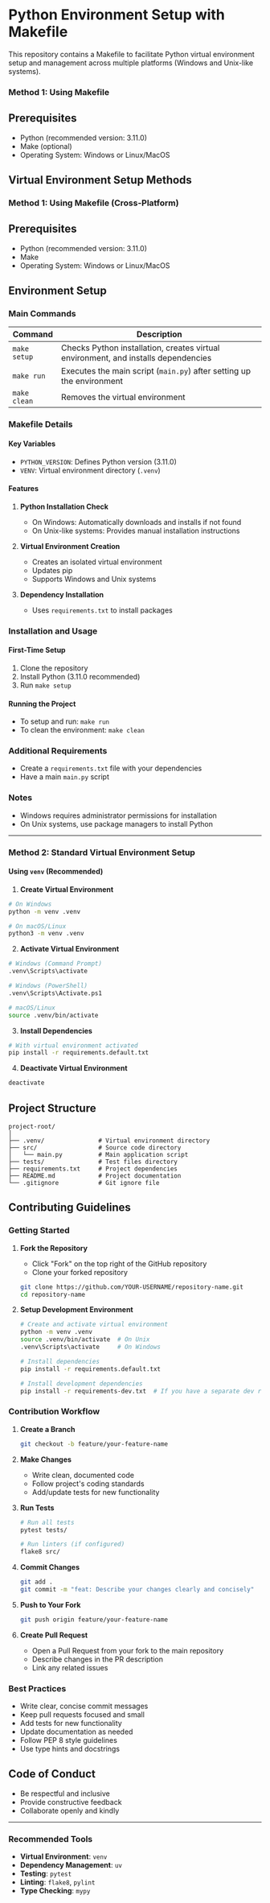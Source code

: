 # Python Environment Setup with Makefile

This repository contains a Makefile to facilitate Python virtual environment setup and management across multiple platforms (Windows and Unix-like systems).

### Method 1: Using Makefile

## Prerequisites

- Python (recommended version: 3.11.0)
- Make (optional)
- Operating System: Windows or Linux/MacOS

## Virtual Environment Setup Methods

### Method 1: Using Makefile (Cross-Platform)

## Prerequisites

- Python (recommended version: 3.11.0)
- Make
- Operating System: Windows or Linux/MacOS

## Environment Setup

### Main Commands

| Command | Description |
|---------|-----------|
| `make setup` | Checks Python installation, creates virtual environment, and installs dependencies |
| `make run` | Executes the main script (`main.py`) after setting up the environment |
| `make clean` | Removes the virtual environment |

### Makefile Details

#### Key Variables
- `PYTHON_VERSION`: Defines Python version (3.11.0)
- `VENV`: Virtual environment directory (`.venv`)

#### Features

1. **Python Installation Check**
   - On Windows: Automatically downloads and installs if not found
   - On Unix-like systems: Provides manual installation instructions

2. **Virtual Environment Creation**
   - Creates an isolated virtual environment
   - Updates pip
   - Supports Windows and Unix systems

3. **Dependency Installation**
   - Uses `requirements.txt` to install packages

### Installation and Usage

#### First-Time Setup

1. Clone the repository
2. Install Python (3.11.0 recommended)
3. Run `make setup`

#### Running the Project

- To setup and run: `make run`
- To clean the environment: `make clean`

### Additional Requirements

- Create a `requirements.txt` file with your dependencies
- Have a main `main.py` script

### Notes

- Windows requires administrator permissions for installation
- On Unix systems, use package managers to install Python

---

### Method 2: Standard Virtual Environment Setup

#### Using `venv` (Recommended)

1. **Create Virtual Environment**
```bash
# On Windows
python -m venv .venv

# On macOS/Linux
python3 -m venv .venv
```

2. **Activate Virtual Environment**
```bash
# Windows (Command Prompt)
.venv\Scripts\activate

# Windows (PowerShell)
.venv\Scripts\Activate.ps1

# macOS/Linux
source .venv/bin/activate
```

3. **Install Dependencies**
```bash
# With virtual environment activated
pip install -r requirements.default.txt
```

4. **Deactivate Virtual Environment**
```bash
deactivate
```

## Project Structure

```
project-root/
│
├── .venv/               # Virtual environment directory
├── src/                 # Source code directory
│   └── main.py          # Main application script
├── tests/               # Test files directory
├── requirements.txt     # Project dependencies
├── README.md            # Project documentation
└── .gitignore           # Git ignore file
```

## Contributing Guidelines

### Getting Started

1. **Fork the Repository**
   - Click "Fork" on the top right of the GitHub repository
   - Clone your forked repository
   ```bash
   git clone https://github.com/YOUR-USERNAME/repository-name.git
   cd repository-name
   ```

2. **Setup Development Environment**
   ```bash
   # Create and activate virtual environment
   python -m venv .venv
   source .venv/bin/activate  # On Unix
   .venv\Scripts\activate     # On Windows

   # Install dependencies
   pip install -r requirements.default.txt
   
   # Install development dependencies
   pip install -r requirements-dev.txt  # If you have a separate dev requirements file
   ```

### Contribution Workflow

1. **Create a Branch**
   ```bash
   git checkout -b feature/your-feature-name
   ```

2. **Make Changes**
   - Write clean, documented code
   - Follow project's coding standards
   - Add/update tests for new functionality

3. **Run Tests**
   ```bash
   # Run all tests
   pytest tests/

   # Run linters (if configured)
   flake8 src/
   ```

4. **Commit Changes**
   ```bash
   git add .
   git commit -m "feat: Describe your changes clearly and concisely"
   ```

5. **Push to Your Fork**
   ```bash
   git push origin feature/your-feature-name
   ```

6. **Create Pull Request**
   - Open a Pull Request from your fork to the main repository
   - Describe changes in the PR description
   - Link any related issues

### Best Practices

- Write clear, concise commit messages
- Keep pull requests focused and small
- Add tests for new functionality
- Update documentation as needed
- Follow PEP 8 style guidelines
- Use type hints and docstrings

## Code of Conduct

- Be respectful and inclusive
- Provide constructive feedback
- Collaborate openly and kindly

---

### Recommended Tools

- **Virtual Environment**: `venv`
- **Dependency Management**: `uv`
- **Testing**: `pytest`
- **Linting**: `flake8`, `pylint`
- **Type Checking**: `mypy`